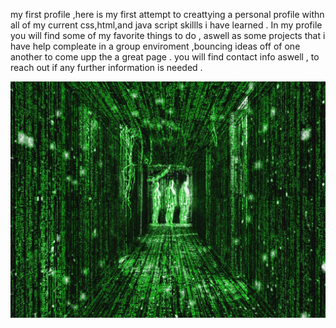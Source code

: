 my first profile ,here is my first attempt to creattying a personal profile withn all of my current css,html,and java script skillls i have learned .
In my profile you will find some of my favorite things to do , aswell as some projects that i have help compleate in a group enviroment ,bouncing ideas off of one another to come upp the a great page .
you will find contact info aswell , to reach out if any further information is needed .

![](./assets/matrix.webp)